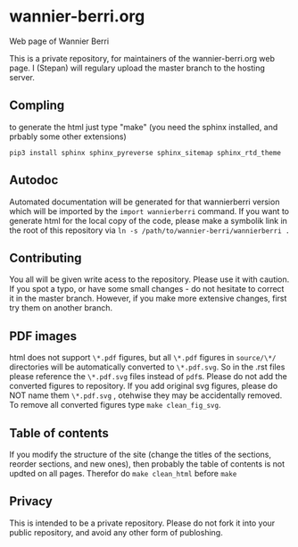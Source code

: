 # wannier-berri.org
Web page of Wannier Berri 

This is a private repository, for maintainers of the wannier-berri.org web page. I (Stepan) will regulary upload the master branch to the hosting server. 

Compling
---------

to generate the html just type "make"  (you need the sphinx installed, and prbably some other extensions)

`pip3 install sphinx sphinx_pyreverse sphinx_sitemap sphinx_rtd_theme`

Autodoc
-------
Automated documentation will be generated for that wannierberri version which will be imported by the ``import wannierberri`` command. If you want to generate html for the local copy of the code, please make a symbolik link in the root of this repository via `ln -s /path/to/wannier-berri/wannierberri .`

Contributing
------------
You all will be given write acess to the repository. Please use it with caution. If you spot a typo, or have some small changes - do not hesitate to correct it in the master branch. However, if you make more extensive changes, first try them on another branch. 

PDF images
----------
html does not support `\*.pdf` figures, but all `\*.pdf` figures in `source/\*/` directories will be automatically converted  to `\*.pdf.svg`.  So in the .rst files please reference the `\*.pdf.svg` files instead of `pdf`s. Please do not add the converted figures to repository. If you add original svg figures, please do NOT name them `\*.pdf.svg` ,  otehwise they may be accidentally removed. To remove all converted figures type ``make clean_fig_svg``.

Table of contents
------------------

If you modify the structure of the site (change the titles of the sections, reorder sections, and new ones), 
then probably the table of contents is not updted on all pages. Therefor do  `make clean_html` before `make`

Privacy
-------
This is intended to be a private repository. Please do not fork it into your public repository, and avoid any other form of publoshing.
